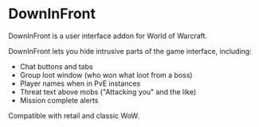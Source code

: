 # DownInFront

DownInFront is a user interface addon for World of Warcraft. 

DownInFront lets you hide intrusive parts of the game interface, including: 
* Chat buttons and tabs
* Group loot window (who won what loot from a boss)
* Player names when in PvE instances
* Threat text above mobs ("Attacking you" and the like)
* Mission complete alerts

Compatible with retail and classic WoW. 
